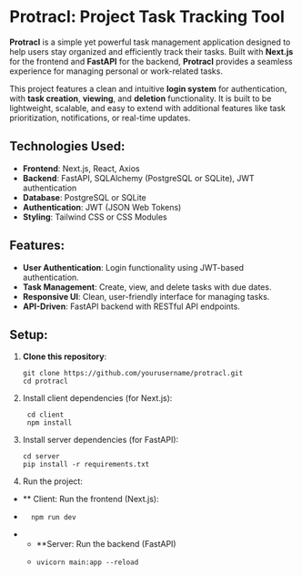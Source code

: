 # Protracl: Project Task Tracking Tool

**Protracl** is a simple yet powerful task management application designed to help users stay organized and efficiently track their tasks. Built with **Next.js** for the frontend and **FastAPI** for the backend, **Protracl** provides a seamless experience for managing personal or work-related tasks.

This project features a clean and intuitive **login system** for authentication, with **task creation**, **viewing**, and **deletion** functionality. It is built to be lightweight, scalable, and easy to extend with additional features like task prioritization, notifications, or real-time updates.

## Technologies Used:
- **Frontend**: Next.js, React, Axios
- **Backend**: FastAPI, SQLAlchemy (PostgreSQL or SQLite), JWT authentication
- **Database**: PostgreSQL or SQLite
- **Authentication**: JWT (JSON Web Tokens)
- **Styling**: Tailwind CSS or CSS Modules

## Features:
- **User Authentication**: Login functionality using JWT-based authentication.
- **Task Management**: Create, view, and delete tasks with due dates.
- **Responsive UI**: Clean, user-friendly interface for managing tasks.
- **API-Driven**: FastAPI backend with RESTful API endpoints.

## Setup:

1. **Clone this repository**:
   ```
   git clone https://github.com/yourusername/protracl.git
   cd protracl
2. Install client dependencies (for Next.js):
   ```
    cd client
    npm install
   
3. Install server dependencies (for FastAPI):
   ```
   cd server
   pip install -r requirements.txt

 4. Run the project:

 - ** Client: Run the frontend (Next.js):
 -
    ```
      npm run dev

 - - **Server: Run the backend (FastAPI)
   - 
     ```
     uvicorn main:app --reload
